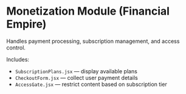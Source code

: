 
# Monetization Module (Financial Empire)

Handles payment processing, subscription management, and access control.

Includes:
- `SubscriptionPlans.jsx` — display available plans
- `CheckoutForm.jsx` — collect user payment details
- `AccessGate.jsx` — restrict content based on subscription tier
